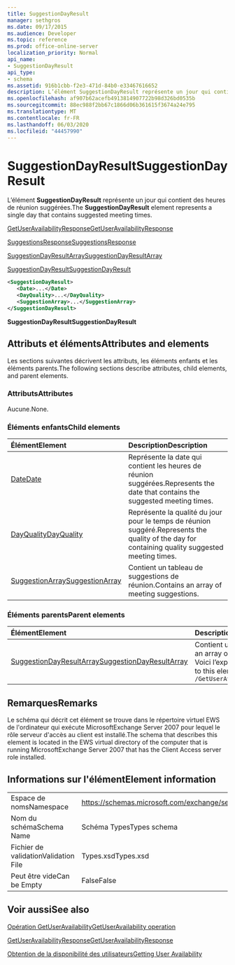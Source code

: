 ```yaml
---
title: SuggestionDayResult
manager: sethgros
ms.date: 09/17/2015
ms.audience: Developer
ms.topic: reference
ms.prod: office-online-server
localization_priority: Normal
api_name:
- SuggestionDayResult
api_type:
- schema
ms.assetid: 916b1cbb-f2e3-471d-84b0-e33467616652
description: L’élément SuggestionDayResult représente un jour qui contient des heures de réunion suggérées.
ms.openlocfilehash: af907b62acefb4913814907722b98d326bd0535b
ms.sourcegitcommit: 88ec988f2bb67c1866d06b361615f3674a24e795
ms.translationtype: MT
ms.contentlocale: fr-FR
ms.lasthandoff: 06/03/2020
ms.locfileid: "44457990"
---
```

# <a name="suggestiondayresult"></a><span data-ttu-id="2b4ba-103">SuggestionDayResult</span><span class="sxs-lookup"><span data-stu-id="2b4ba-103">SuggestionDayResult</span></span>

<span data-ttu-id="2b4ba-104">L’élément **SuggestionDayResult** représente un jour qui contient des heures de réunion suggérées.</span><span class="sxs-lookup"><span data-stu-id="2b4ba-104">The **SuggestionDayResult** element represents a single day that contains suggested meeting times.</span></span> 
  
[<span data-ttu-id="2b4ba-105">GetUserAvailabilityResponse</span><span class="sxs-lookup"><span data-stu-id="2b4ba-105">GetUserAvailabilityResponse</span></span>](getuseravailabilityresponse.md)
  
[<span data-ttu-id="2b4ba-106">SuggestionsResponse</span><span class="sxs-lookup"><span data-stu-id="2b4ba-106">SuggestionsResponse</span></span>](suggestionsresponse.md)
  
[<span data-ttu-id="2b4ba-107">SuggestionDayResultArray</span><span class="sxs-lookup"><span data-stu-id="2b4ba-107">SuggestionDayResultArray</span></span>](suggestiondayresultarray.md)
  
[<span data-ttu-id="2b4ba-108">SuggestionDayResult</span><span class="sxs-lookup"><span data-stu-id="2b4ba-108">SuggestionDayResult</span></span>](suggestiondayresult.md)
  
```xml
<SuggestionDayResult>
   <Date>...</Date>
   <DayQuality>...</DayQuality>
   <SuggestionArray>...</SuggestionArray>
</SuggestionDayResult>
```

 <span data-ttu-id="2b4ba-109">**SuggestionDayResult**</span><span class="sxs-lookup"><span data-stu-id="2b4ba-109">**SuggestionDayResult**</span></span>
## <a name="attributes-and-elements"></a><span data-ttu-id="2b4ba-110">Attributs et éléments</span><span class="sxs-lookup"><span data-stu-id="2b4ba-110">Attributes and elements</span></span>

<span data-ttu-id="2b4ba-111">Les sections suivantes décrivent les attributs, les éléments enfants et les éléments parents.</span><span class="sxs-lookup"><span data-stu-id="2b4ba-111">The following sections describe attributes, child elements, and parent elements.</span></span>
  
### <a name="attributes"></a><span data-ttu-id="2b4ba-112">Attributs</span><span class="sxs-lookup"><span data-stu-id="2b4ba-112">Attributes</span></span>

<span data-ttu-id="2b4ba-113">Aucune.</span><span class="sxs-lookup"><span data-stu-id="2b4ba-113">None.</span></span>
  
### <a name="child-elements"></a><span data-ttu-id="2b4ba-114">Éléments enfants</span><span class="sxs-lookup"><span data-stu-id="2b4ba-114">Child elements</span></span>

|<span data-ttu-id="2b4ba-115">**Élément**</span><span class="sxs-lookup"><span data-stu-id="2b4ba-115">**Element**</span></span>|<span data-ttu-id="2b4ba-116">**Description**</span><span class="sxs-lookup"><span data-stu-id="2b4ba-116">**Description**</span></span>|
|:-----|:-----|
|[<span data-ttu-id="2b4ba-117">Date</span><span class="sxs-lookup"><span data-stu-id="2b4ba-117">Date</span></span>](date.md) <br/> |<span data-ttu-id="2b4ba-118">Représente la date qui contient les heures de réunion suggérées.</span><span class="sxs-lookup"><span data-stu-id="2b4ba-118">Represents the date that contains the suggested meeting times.</span></span>  <br/> |
|[<span data-ttu-id="2b4ba-119">DayQuality</span><span class="sxs-lookup"><span data-stu-id="2b4ba-119">DayQuality</span></span>](dayquality.md) <br/> |<span data-ttu-id="2b4ba-120">Représente la qualité du jour pour le temps de réunion suggéré.</span><span class="sxs-lookup"><span data-stu-id="2b4ba-120">Represents the quality of the day for containing quality suggested meeting times.</span></span>  <br/> |
|[<span data-ttu-id="2b4ba-121">SuggestionArray</span><span class="sxs-lookup"><span data-stu-id="2b4ba-121">SuggestionArray</span></span>](suggestionarray.md) <br/> |<span data-ttu-id="2b4ba-122">Contient un tableau de suggestions de réunion.</span><span class="sxs-lookup"><span data-stu-id="2b4ba-122">Contains an array of meeting suggestions.</span></span>  <br/> |
   
### <a name="parent-elements"></a><span data-ttu-id="2b4ba-123">Éléments parents</span><span class="sxs-lookup"><span data-stu-id="2b4ba-123">Parent elements</span></span>

|<span data-ttu-id="2b4ba-124">**Élément**</span><span class="sxs-lookup"><span data-stu-id="2b4ba-124">**Element**</span></span>|<span data-ttu-id="2b4ba-125">**Description**</span><span class="sxs-lookup"><span data-stu-id="2b4ba-125">**Description**</span></span>|
|:-----|:-----|
|[<span data-ttu-id="2b4ba-126">SuggestionDayResultArray</span><span class="sxs-lookup"><span data-stu-id="2b4ba-126">SuggestionDayResultArray</span></span>](suggestiondayresultarray.md) <br/> |<span data-ttu-id="2b4ba-127">Contient un tableau des suggestions de réunion organisées par date.</span><span class="sxs-lookup"><span data-stu-id="2b4ba-127">Contains an array of meeting suggestions organized by date.</span></span>  <br/> <span data-ttu-id="2b4ba-128">Voici l’expression XPath de cet élément :</span><span class="sxs-lookup"><span data-stu-id="2b4ba-128">The following is the XPath expression to this element:</span></span>  <br/>  `/GetUserAvailabilityResponse/SuggestionsResponse/SuggestionDayResultArray` <br/> |
   
## <a name="remarks"></a><span data-ttu-id="2b4ba-129">Remarques</span><span class="sxs-lookup"><span data-stu-id="2b4ba-129">Remarks</span></span>

<span data-ttu-id="2b4ba-130">Le schéma qui décrit cet élément se trouve dans le répertoire virtuel EWS de l'ordinateur qui exécute MicrosoftExchange Server 2007 pour lequel le rôle serveur d'accès au client est installé.</span><span class="sxs-lookup"><span data-stu-id="2b4ba-130">The schema that describes this element is located in the EWS virtual directory of the computer that is running MicrosoftExchange Server 2007 that has the Client Access server role installed.</span></span>
  
## <a name="element-information"></a><span data-ttu-id="2b4ba-131">Informations sur l'élément</span><span class="sxs-lookup"><span data-stu-id="2b4ba-131">Element information</span></span>

|||
|:-----|:-----|
|<span data-ttu-id="2b4ba-132">Espace de noms</span><span class="sxs-lookup"><span data-stu-id="2b4ba-132">Namespace</span></span>  <br/> |https://schemas.microsoft.com/exchange/services/2006/types  <br/> |
|<span data-ttu-id="2b4ba-133">Nom du schéma</span><span class="sxs-lookup"><span data-stu-id="2b4ba-133">Schema Name</span></span>  <br/> |<span data-ttu-id="2b4ba-134">Schéma Types</span><span class="sxs-lookup"><span data-stu-id="2b4ba-134">Types schema</span></span>  <br/> |
|<span data-ttu-id="2b4ba-135">Fichier de validation</span><span class="sxs-lookup"><span data-stu-id="2b4ba-135">Validation File</span></span>  <br/> |<span data-ttu-id="2b4ba-136">Types.xsd</span><span class="sxs-lookup"><span data-stu-id="2b4ba-136">Types.xsd</span></span>  <br/> |
|<span data-ttu-id="2b4ba-137">Peut être vide</span><span class="sxs-lookup"><span data-stu-id="2b4ba-137">Can be Empty</span></span>  <br/> |<span data-ttu-id="2b4ba-138">False</span><span class="sxs-lookup"><span data-stu-id="2b4ba-138">False</span></span>  <br/> |
   
## <a name="see-also"></a><span data-ttu-id="2b4ba-139">Voir aussi</span><span class="sxs-lookup"><span data-stu-id="2b4ba-139">See also</span></span>



[<span data-ttu-id="2b4ba-140">Opération GetUserAvailability</span><span class="sxs-lookup"><span data-stu-id="2b4ba-140">GetUserAvailability operation</span></span>](getuseravailability-operation.md)
  
[<span data-ttu-id="2b4ba-141">GetUserAvailabilityResponse</span><span class="sxs-lookup"><span data-stu-id="2b4ba-141">GetUserAvailabilityResponse</span></span>](getuseravailabilityresponse.md)


[<span data-ttu-id="2b4ba-142">Obtention de la disponibilité des utilisateurs</span><span class="sxs-lookup"><span data-stu-id="2b4ba-142">Getting User Availability</span></span>](https://msdn.microsoft.com/library/d4133fcb-9b0f-4e6b-aadf-a389da83516a%28Office.15%29.aspx)

